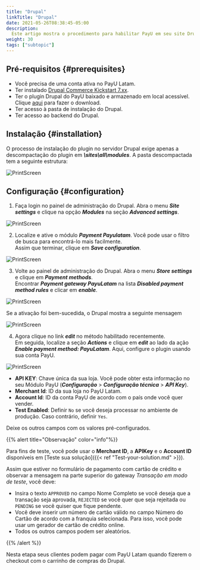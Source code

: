 ```yaml
---
title: "Drupal"
linkTitle: "Drupal"
date: 2021-05-26T08:38:45-05:00
description:
  Este artigo mostra o procedimento para habilitar PayU em seu site Drupal.
weight: 30
tags: ["subtopic"]
---
```


## Pré-requisitos {#prerequisites}
* Você precisa de uma conta ativa no PayU Latam.
* Ter instalado [Drupal Commerce Kickstart 7.xx](https://www.drupal.org/project/commerce_kickstart).
* Ter o plugin Drupal do PayU baixado e armazenado em local acessível. Clique [aqui](http://developers.payulatam.com/plugins/commerce_payulatam_1.0.zip) para fazer o download.
* Ter acesso à pasta de instalação do Drupal.
* Ter acesso ao backend do Drupal.

## Instalação {#installation}
O processo de instalação do plugin no servidor Drupal exige apenas a descompactação do plugin em ***\sites\all\modules***. A pasta descompactada tem a seguinte estrutura:

![PrintScreen](/assets/Drupal/Drupal_01.png)

## Configuração {#configuration}
1. Faça login no painel de administração do Drupal. Abra o menu _**Site settings**_ e clique na opção _**Modules**_ na seção _**Advanced settings**_.

![PrintScreen](/assets/Drupal/Drupal_02.png)

2. Localize e ative o módulo _**Payment Payulatam**_. Você pode usar o filtro de busca para encontrá-lo mais facilmente.<br>
Assim que terminar, clique em _**Save configuration**_.

![PrintScreen](/assets/Drupal/Drupal_03.png)

3. Volte ao painel de administração do Drupal. Abra o menu _**Store settings**_ e clique em _**Payment methods**_.<br>
Encontrar _**Payment gateway PayuLatam**_ na lista _**Disabled payment method rules**_ e clicar em _**enable**_.

![PrintScreen](/assets/Drupal/Drupal_04.png)

Se a ativação foi bem-sucedida, o Drupal mostra a seguinte mensagem

![PrintScreen](/assets/Drupal/Drupal_05.png)

4. Agora clique no link _**edit**_ no método habilitado recentemente.<br>
Em seguida, localize a seção _**Actions**_ e clique em _**edit**_ ao lado da ação _**Enable payment method: PayuLatam**_. Aqui, configure o plugin usando sua conta PayU.

![PrintScreen](/assets/Drupal/Drupal_06.png)

* **API KEY**: Chave única da sua loja. Você pode obter esta informação no seu Módulo PayU (**_Configuração_** > **_Configuração técnica_** > **_API Key_**).
* **Merchant Id**: ID da sua loja no PayU Latam.
* **Account Id**: ID da conta PayU de acordo com o país onde você quer vender.
* **Test Enabled**: Definir `No` se você deseja processar no ambiente de produção. Caso contrário, definir `Yes`.

Deixe os outros campos com os valores pré-configurados.

{{% alert title="Observação" color="info"%}}

Para fins de teste, você pode usar o  **Merchant ID**, a **APIKey** e o **Account ID** disponíveis em [Teste sua solução]({{< ref "Test-your-solution.md" >}}).

Assim que estiver no formulário de pagamento com cartão de crédito e observar a mensagem na parte superior do gateway  _Transação em modo de teste_, você deve:

* Insira o texto `APPROVED` no campo Nome Completo se você deseja que a transação seja aprovada, `REJECTED` se você quer que seja rejeitada ou `PENDING` se você quiser que fique pendente.
* Você deve inserir um número de cartão válido no campo Número do Cartão de acordo com a franquia selecionada. Para isso, você pode usar um gerador de cartão de crédito online.
* Todos os outros campos podem ser aleatórios.

{{% /alert %}}  

Nesta etapa seus clientes podem pagar com PayU Latam quando fizerem o checkout com o carrinho de compras do Drupal. 

